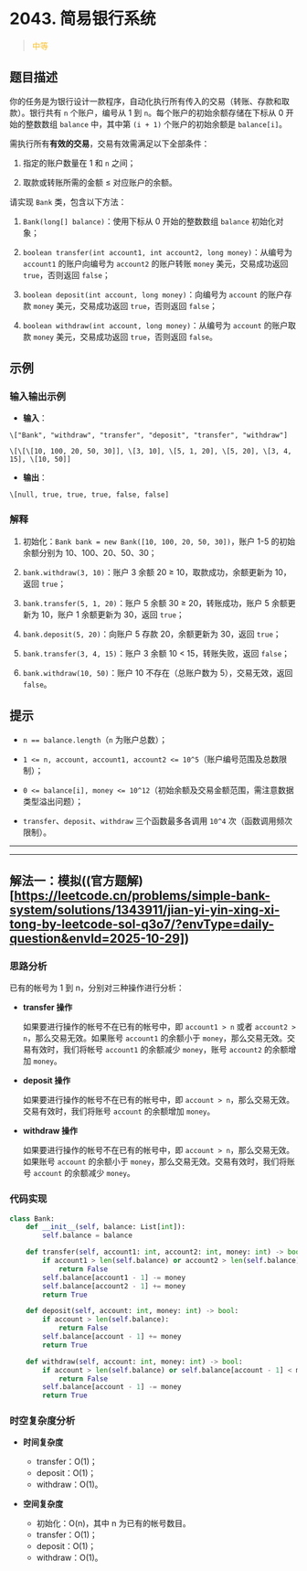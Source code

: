 # 2043. 简易银行系统
><span style="color:rgb(251,193,45)">中等</span>
## 题目描述

你的任务是为银行设计一款程序，自动化执行所有传入的交易（转账、存款和取款）。银行共有 `n` 个账户，编号从 1 到 `n`。每个账户的初始余额存储在下标从 0 开始的整数数组 `balance` 中，其中第 `(i + 1)` 个账户的初始余额是 `balance[i]`。

需执行所有**有效的交易**，交易有效需满足以下全部条件：



1. 指定的账户数量在 1 和 `n` 之间；

2. 取款或转账所需的金额 ≤ 对应账户的余额。

请实现 `Bank` 类，包含以下方法：



1. `Bank(long[] balance)`：使用下标从 0 开始的整数数组 `balance` 初始化对象；

2. `boolean transfer(int account1, int account2, long money)`：从编号为 `account1` 的账户向编号为 `account2` 的账户转账 `money` 美元，交易成功返回 `true`，否则返回 `false`；

3. `boolean deposit(int account, long money)`：向编号为 `account` 的账户存款 `money` 美元，交易成功返回 `true`，否则返回 `false`；

4. `boolean withdraw(int account, long money)`：从编号为 `account` 的账户取款 `money` 美元，交易成功返回 `true`，否则返回 `false`。

## 示例

### 输入输出示例



* **输入**：



```
\["Bank", "withdraw", "transfer", "deposit", "transfer", "withdraw"]

\[\[\[10, 100, 20, 50, 30]], \[3, 10], \[5, 1, 20], \[5, 20], \[3, 4, 15], \[10, 50]]
```



* **输出**：



```
\[null, true, true, true, false, false]
```

### 解释



1. 初始化：`Bank bank = new Bank([10, 100, 20, 50, 30])`，账户 1-5 的初始余额分别为 10、100、20、50、30；

2. `bank.withdraw(3, 10)`：账户 3 余额 20 ≥ 10，取款成功，余额更新为 10，返回 `true`；

3. `bank.transfer(5, 1, 20)`：账户 5 余额 30 ≥ 20，转账成功，账户 5 余额更新为 10，账户 1 余额更新为 30，返回 `true`；

4. `bank.deposit(5, 20)`：向账户 5 存款 20，余额更新为 30，返回 `true`；

5. `bank.transfer(3, 4, 15)`：账户 3 余额 10 < 15，转账失败，返回 `false`；

6. `bank.withdraw(10, 50)`：账户 10 不存在（总账户数为 5），交易无效，返回 `false`。

## 提示



* `n == balance.length`（`n` 为账户总数）；

* `1 <= n, account, account1, account2 <= 10^5`（账户编号范围及总数限制）；

* `0 <= balance[i], money <= 10^12`（初始余额及交易金额范围，需注意数据类型溢出问题）；

* `transfer`、`deposit`、`withdraw` 三个函数最多各调用 `10^4` 次（函数调用频次限制）。






















***
***







## 解法一：模拟((官方题解)[https://leetcode.cn/problems/simple-bank-system/solutions/1343911/jian-yi-yin-xing-xi-tong-by-leetcode-sol-q3o7/?envType=daily-question&envId=2025-10-29])

### 思路分析

已有的帐号为 1 到 n，分别对三种操作进行分析：

* **transfer 操作**

  如果要进行操作的帐号不在已有的帐号中，即 `account1 > n` 或者 `account2 > n`，那么交易无效。如果账号 `account1` 的余额小于 `money`，那么交易无效。交易有效时，我们将帐号 `account1` 的余额减少 `money`，账号 `account2` 的余额增加 `money`。

* **deposit 操作**

  如果要进行操作的帐号不在已有的帐号中，即 `account > n`，那么交易无效。交易有效时，我们将账号 `account` 的余额增加 `money`。

* **withdraw 操作**

  如果要进行操作的帐号不在已有的帐号中，即 `account > n`，那么交易无效。如果账号 `account` 的余额小于 `money`，那么交易无效。交易有效时，我们将账号 `account` 的余额减少 `money`。



### 代码实现

```python
class Bank:
    def __init__(self, balance: List[int]):
        self.balance = balance

    def transfer(self, account1: int, account2: int, money: int) -> bool:
        if account1 > len(self.balance) or account2 > len(self.balance) or self.balance[account1 - 1] < money:
            return False
        self.balance[account1 - 1] -= money
        self.balance[account2 - 1] += money
        return True

    def deposit(self, account: int, money: int) -> bool:
        if account > len(self.balance):
            return False
        self.balance[account - 1] += money
        return True

    def withdraw(self, account: int, money: int) -> bool:
        if account > len(self.balance) or self.balance[account - 1] < money:
            return False
        self.balance[account - 1] -= money
        return True
```

### 时空复杂度分析

- **时间复杂度**
    - transfer：O(1)；
    - deposit：O(1)；
    - withdraw：O(1)。

- **空间复杂度**
    - 初始化：O(n)，其中 n 为已有的帐号数目。
    - transfer：O(1)；
    - deposit：O(1)；
    - withdraw：O(1)。








